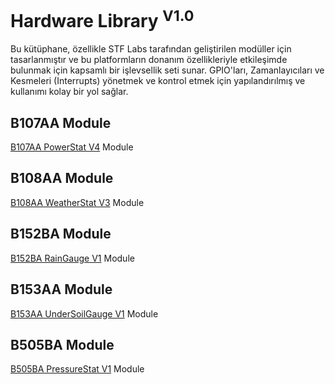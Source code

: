 # Hardware Library <sup>V1.0</sup>

Bu kütüphane, özellikle STF Labs tarafından geliştirilen modüller için tasarlanmıştır ve bu platformların donanım özellikleriyle etkileşimde bulunmak için kapsamlı bir işlevsellik seti sunar. GPIO'ları, Zamanlayıcıları ve Kesmeleri (Interrupts) yönetmek ve kontrol etmek için yapılandırılmış ve kullanımı kolay bir yol sağlar.

## B107AA Module

[B107AA PowerStat V4](Documents/B107AA.PDF) Module

## B108AA Module

[B108AA WeatherStat V3](Documents/B108AA.PDF) Module

## B152BA Module

[B152BA RainGauge V1](Documents/B152BA.PDF) Module

## B153AA Module

[B153AA UnderSoilGauge V1](Documents/B153AA.PDF) Module

## B505BA Module

[B505BA PressureStat V1](Documents/B505BA.PDF) Module